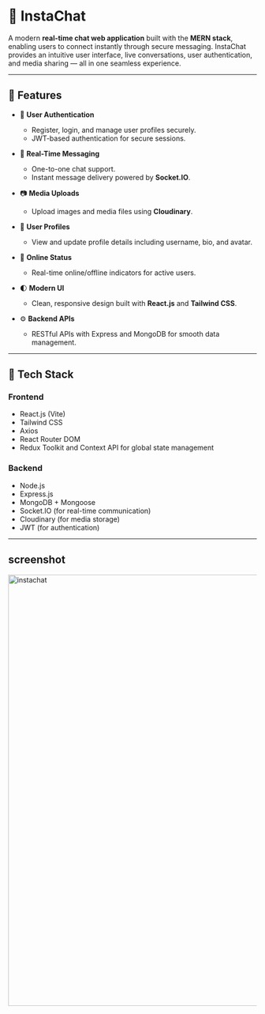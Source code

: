 # 💬 InstaChat

A modern **real-time chat web application** built with the **MERN stack**, enabling users to connect instantly through secure messaging. InstaChat provides an intuitive user interface, live conversations, user authentication, and media sharing — all in one seamless experience.

---

## 🚀 Features

- 🔐 **User Authentication**
  - Register, login, and manage user profiles securely.
  - JWT-based authentication for secure sessions.

- 💬 **Real-Time Messaging**
  - One-to-one chat support.
  - Instant message delivery powered by **Socket.IO**.

- 📷 **Media Uploads**
  - Upload images and media files using **Cloudinary**.

- 👤 **User Profiles**
  - View and update profile details including username, bio, and avatar.

- 📡 **Online Status**
  - Real-time online/offline indicators for active users.

- 🌓 **Modern UI**
  - Clean, responsive design built with **React.js** and **Tailwind CSS**.

- ⚙️ **Backend APIs**
  - RESTful APIs with Express and MongoDB for smooth data management.

---

## 🧠 Tech Stack

### Frontend
- React.js (Vite)
- Tailwind CSS
- Axios
- React Router DOM
- Redux Toolkit and Context API for global state management

### Backend
- Node.js
- Express.js
- MongoDB + Mongoose
- Socket.IO (for real-time communication)
- Cloudinary (for media storage)
- JWT (for authentication)

---

## screenshot
<img width="1736" height="873" alt="instachat" src="https://github.com/user-attachments/assets/2134fd9e-5ab4-4fb4-8801-601cbccd436c" />


